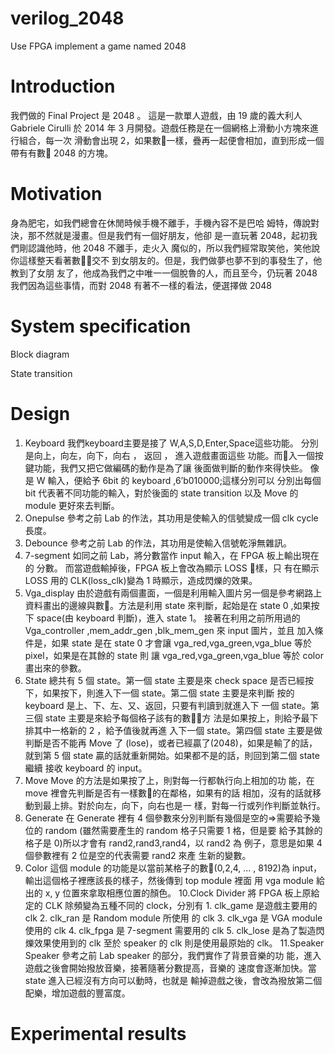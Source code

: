 # verilog_2048
Use FPGA implement a game named 2048
# Introduction
  我們做的 Final Project 是 2048 。
這是一款單人遊戲，由 19 歲的義大利人 Gabriele Cirulli 於 2014 年 3 月開發。遊戲任務是在一個網格上滑動小方塊來進行組合，每一次 滑動會出現 2，如果數􏰀一樣，疊再一起便會相加，直到形成一個 帶有有數􏰀 2048 的方塊。
# Motivation
  身為肥宅，如我們總會在休閒時候手機不離手，手機內容不是巴哈 姆特，傳說對決，那不然就是漫畫。但是我們有一個好朋友，他卻 是一直玩著 2048，起初我們剛認識他時，他 2048 不離手，走火入 魔似的，所以我們經常取笑他，笑他說你這樣整天看著數􏰀，交不 到女朋友的。但是，我們做夢也夢不到的事發生了，他教到了女朋 友了，他成為我們之中唯一一個脫魯的人，而且至今，仍玩著 2048 我們因為這些事情，而對 2048 有著不一樣的看法，便選擇做 2048
 
# System specification
  Block diagram
 
  State transition
# Design
  1. Keyboard
  我們keyboard主要是接了 W,A,S,D,Enter,Space這些功能。 分別是向上，向左，向下，向右 ， 返回 ， 進入遊戲畫面這些 功能。而􏰁入一個按鍵功能，我們又把它做編碼的動作是為了讓 後面做判斷的動作來得快些。
  像是 W 輸入，便給予 6bit 的 keyboard ,6’b010000;這樣分別可以 分別出每個 bit 代表著不同功能的輸入，對於後面的 state transition 以及 Move 的 module 更好來去判斷。
  2. Onepulse
  參考之前 Lab 的作法，其功用是使輸入的信號變成一個 clk cycle 長度。
  3. Debounce
  參考之前 Lab 的作法，其功用是使輸入信號乾淨無雜訊。
  4. 7-segment
  如同之前 Lab，將分數當作 input 輸入，在 FPGA 板上輸出現在的 分數。 而當遊戲輸掉後，FPGA 板上會改為顯示 LOSS 􏰀樣，只 有在顯示 LOSS 用的 CLK(loss_clk)變為 1 時顯示，造成閃爍的效果。
  5. Vga_display
  由於遊戲有兩個畫面，一個是利用輸入圖片另一個是參考網路上 資料畫出的邊線與數􏰀。方法是利用 state 來判斷，起始是在 state 0 ,如果按下 space(由 keyboard 判斷)，進入 state 1。 接著在利用之前所用過的
  Vga_controller ,mem_addr_gen ,blk_mem_gen 來 input 圖片，並且 加入條件是，如果 state 是在 state 0 才會讓 vga_red,vga_green,vga_blue 等於 pixel，如果是在其餘的 state 則 讓 vga_red,vga_green,vga_blue 等於 color 畫出來的參數。
  6. State
  總共有 5 個 state。第一個 state 主要是來 check space 是否已經按 下，如果按下，則進入下一個 state。第二個 state 主要是來判斷 按的 keyboard 是上、下、左、又、返回，只要有判讀到就進入下 一個 state。第三個 state 主要是來給予每個格子該有的數􏰀，方 法是如果按上，則給予最下排其中一格新的 2 ，給予值後就再進 入下一個 state。第四個 state 主要是做判斷是否不能再 Move 了 (lose)，或者已經贏了(2048)，如果是輸了的話，就到第 5 個 state 贏的話就重新開始。如果都不是的話，則回到第二個 state 繼續 接收 keyboard 的 input。
  7. Move
  Move 的方法是如果按了上，則對每一行都執行向上相加的功 能，在 move 裡會先判斷是否有一樣數􏰀的在鄰格，如果有的話 相加，沒有的話就移動到最上排。對於向左，向下，向右也是一 樣，對每一行或列作判斷並執行。
  8. Generate
  在 Generate 裡有 4 個參數來分別判斷有幾個是空的=>需要給予幾 位的 random (雖然需要產生的 random 格子只需要 1 格，但是要 給予其餘的格子是 0)所以才會有 rand2,rand3,rand4，以 rand2 為 例子，意思是如果 4 個參數裡有 2 位是空的代表需要 rand2 來產 生新的變數。
  9. Color
  這個 module 的功能是以當前某格子的數􏰀(0,2,4, ... , 8192)為 input，輸出這個格子裡應該長的樣子，然後傳到 top module 裡面 用 vga module 給出的 x, y 位置來拿取相應位置的顏色。
  10.Clock Divider
  將 FPGA 板上原給定的 CLK 除頻變為五種不同的 clock，分別有 1. clk_game 是遊戲主要用的 clk 2. clk_ran 是 Random module 所使用 的 clk 3. clk_vga 是 VGA module 使用的 clk 4. clk_fpga 是 7-segment 需要用的 clk 5. clk_lose 是為了製造閃爍效果使用到的 clk 至於 speaker 的 clk 則是使用最原始的 clk。
  11.Speaker
  Speaker 參考之前 Lab speaker 的部分，我們實作了背景音樂的功 能，進入遊戲之後會開始撥放音樂，接著隨著分數提高，音樂的 速度會逐漸加快。當 state 進入已經沒有方向可以動時，也就是 輸掉遊戲之後，會改為撥放第二個配樂，增加遊戲的豐富度。

# Experimental results
  
